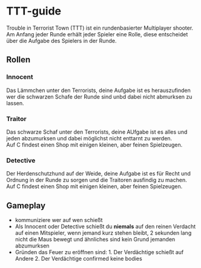 # TTT-guide

Trouble in Terrorist Town (TTT) ist ein rundenbasierter Multiplayer shooter.
Am Anfang jeder Runde erhält jeder Spieler eine Rolle, diese entscheidet über die Aufgabe des Spielers in der Runde.

## Rollen
### Innocent
Das Lämmchen unter den Terrorists, deine Aufgabe ist es herauszufinden wer die schwarzen Schafe der Runde sind unbd dabei nicht abmurksen zu lassen.
### Traitor
Das schwarze Schaf unter den Terrorists, deine AUfgabe ist es alles und jeden abzumurksen und dabei möglichst nicht enttarnt zu werden.  
Auf C findest einen Shop mit einigen kleinen, aber feinen Spielzeugen.
### Detective
Der Herdenschutzhund auf der Weide, deine Aufgabe ist es für Recht und Ordnung in der Runde zu sorgen und die Traitoren ausfindig zu machen.  
Auf C findest einen Shop mit einigen kleinen, aber feinen Spielzeugen.

## Gameplay
* kommuniziere wer auf wen schießt
* Als Innocent oder Detective schießt du **niemals** auf den reinen Verdacht auf einen Mitspieler, wenn jemand kurz stehen bleibt, 2 sekunden lang nicht die Maus bewegt und ähnliches sind kein Grund jemanden abzumurksen
* Gründen das Feuer zu eröffnen sind: 1. Der Verdächtige schießt auf Andere  2. Der Verdächtige confirmed keine bodies  


